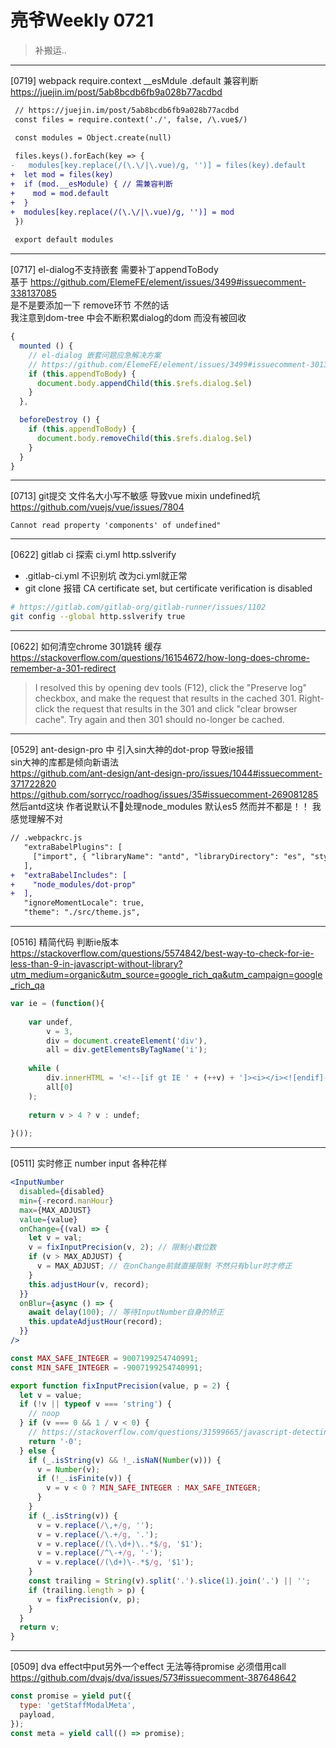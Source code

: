 # 亮爷Weekly 0721

> 补搬运..

---

[0719] webpack require.context __esMdule .default 兼容判断  
https://juejin.im/post/5ab8bcdb6fb9a028b77acdbd

```diff
 // https://juejin.im/post/5ab8bcdb6fb9a028b77acdbd
 const files = require.context('./', false, /\.vue$/)

 const modules = Object.create(null)
 
 files.keys().forEach(key => {
-   modules[key.replace(/(\.\/|\.vue)/g, '')] = files(key).default
+  let mod = files(key)
+  if (mod.__esModule) { // 需兼容判断
+    mod = mod.default
+  }
+  modules[key.replace(/(\.\/|\.vue)/g, '')] = mod
 })
 
 export default modules
```

---

[0717] el-dialog不支持嵌套 需要补丁appendToBody  
基于 https://github.com/ElemeFE/element/issues/3499#issuecomment-338137085  
是不是要添加一下 remove环节 不然的话  
我注意到dom-tree 中会不断积累dialog的dom 而没有被回收

```js
{
  mounted () {
    // el-dialog 嵌套问题应急解决方案
    // https://github.com/ElemeFE/element/issues/3499#issuecomment-301370224
    if (this.appendToBody) {
      document.body.appendChild(this.$refs.dialog.$el)
    }
  },

  beforeDestroy () {
    if (this.appendToBody) {
      document.body.removeChild(this.$refs.dialog.$el)
    }
  }
}
```

---

[0713] git提交 文件名大小写不敏感 导致vue mixin undefined坑  
https://github.com/vuejs/vue/issues/7804

```plain
Cannot read property 'components' of undefined"
```

---

[0622] gitlab ci 探索 ci.yml http.sslverify

- .gitlab-ci.yml 不识别坑 改为ci.yml就正常
- git clone 报错 CA certificate set, but certificate verification is disabled

```sh
# https://gitlab.com/gitlab-org/gitlab-runner/issues/1102
git config --global http.sslverify true
```

---

[0622] 如何清空chrome 301跳转 缓存  
https://stackoverflow.com/questions/16154672/how-long-does-chrome-remember-a-301-redirect

> I resolved this by opening dev tools (F12), click the "Preserve log" checkbox, and make the request that results in the cached 301. Right-click the request that results in the 301 and click "clear browser cache". Try again and then 301 should no-longer be cached.

---

[0529] ant-design-pro 中 引入sin大神的dot-prop 导致ie报错  
sin大神的库都是倾向新语法  
https://github.com/ant-design/ant-design-pro/issues/1044#issuecomment-371722820  
https://github.com/sorrycc/roadhog/issues/35#issuecomment-269081285  
然后antd这块 作者说默认不处理node_modules 默认es5 然而并不都是！！ 我感觉理解不对

```diff
// .webpackrc.js
   "extraBabelPlugins": [
     ["import", { "libraryName": "antd", "libraryDirectory": "es", "style": true }]
   ],
+  "extraBabelIncludes": [
+    "node_modules/dot-prop"
+  ],
   "ignoreMomentLocale": true,
   "theme": "./src/theme.js",
```

---

[0516] 精简代码 判断ie版本  
https://stackoverflow.com/questions/5574842/best-way-to-check-for-ie-less-than-9-in-javascript-without-library?utm_medium=organic&utm_source=google_rich_qa&utm_campaign=google_rich_qa

```js
var ie = (function(){
 
    var undef,
        v = 3,
        div = document.createElement('div'),
        all = div.getElementsByTagName('i');
 
    while (
        div.innerHTML = '<!--[if gt IE ' + (++v) + ']><i></i><![endif]-->',
        all[0]
    );
 
    return v > 4 ? v : undef;
 
}());
```

---

[0511] 实时修正 number input 各种花样

```jsx
<InputNumber
  disabled={disabled}
  min={-record.manHour}
  max={MAX_ADJUST}
  value={value}
  onChange={(val) => {
    let v = val;
    v = fixInputPrecision(v, 2); // 限制小数位数
    if (v > MAX_ADJUST) {
      v = MAX_ADJUST; // 在onChange前就直接限制 不然只有blur时才修正
    }
    this.adjustHour(v, record);
  }}
  onBlur={async () => {
    await delay(100); // 等待InputNumber自身的矫正
    this.updateAdjustHour(record);
  }}
/>
```

```js
const MAX_SAFE_INTEGER = 9007199254740991;
const MIN_SAFE_INTEGER = -9007199254740991;

export function fixInputPrecision(value, p = 2) {
  let v = value;
  if (!v || typeof v === 'string') {
    // noop
  } if (v === 0 && 1 / v < 0) {
    // https://stackoverflow.com/questions/31599665/javascript-detecting-the-difference-between-positive-zero-and-negative-zero
    return '-0';
  } else {
    if (_.isString(v) && !_.isNaN(Number(v))) {
      v = Number(v);
      if (!_.isFinite(v)) {
        v = v < 0 ? MIN_SAFE_INTEGER : MAX_SAFE_INTEGER;
      }
    }
    if (_.isString(v)) {
      v = v.replace(/\,+/g, '');
      v = v.replace(/\.+/g, '.');
      v = v.replace(/(\.\d+)\..*$/g, '$1');
      v = v.replace(/^\-+/g, '-');
      v = v.replace(/(\d+)\-.*$/g, '$1');
    }
    const trailing = String(v).split('.').slice(1).join('.') || '';
    if (trailing.length > p) {
      v = fixPrecision(v, p);
    }
  }
  return v;
}
```

---

[0509] dva effect中put另外一个effect 无法等待promise 必须借用call  
https://github.com/dvajs/dva/issues/573#issuecomment-387648642

```js
const promise = yield put({
  type: 'getStaffModalMeta',
  payload,
});
const meta = yield call(() => promise);
```
